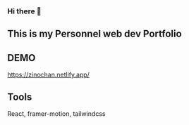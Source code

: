 ### Hi there 👋

## This is my Personnel web dev Portfolio

## DEMO
https://zinochan.netlify.app/

## Tools
React, framer-motion, tailwindcss
